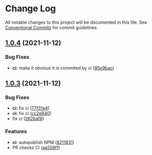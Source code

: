 # Change Log

All notable changes to this project will be documented in this file.
See [Conventional Commits](https://conventionalcommits.org) for commit guidelines.

## [1.0.4](https://github.com/dada513/botcommander/compare/v1.0.3...v1.0.4) (2021-11-12)


### Bug Fixes

* **ci:** make it obvious it is commited by ci ([95e9bac](https://github.com/dada513/botcommander/commit/95e9bac0c9f12892adf6a88a30600a6eb194fa1c))





## [1.0.3](https://github.com/dada513/botcommander/compare/v1.0.2...v1.0.3) (2021-11-12)


### Bug Fixes

* **ci:** fix ci ([77f31e4](https://github.com/dada513/botcommander/commit/77f31e4659b609944dce7b31c14c0abcb2bc2a1f))
* **ci:** fix ci ([cc2e840](https://github.com/dada513/botcommander/commit/cc2e840d398cd3a2c64ac65e38b8ef672f56f9ae))
* fix ci ([262baf6](https://github.com/dada513/botcommander/commit/262baf6bd4762aca9be0fdefb3250c56eb4f7e3b))


### Features

* **ci:** autopublish NPM ([8211831](https://github.com/dada513/botcommander/commit/8211831a20f4b16be9529fdae9bff8d963871198))
* PR checks CI ([aa556f1](https://github.com/dada513/botcommander/commit/aa556f14189aac6e4e73b39693746064331c28d8))

